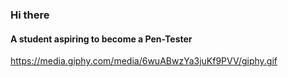 ### Hi there

#### A student aspiring to become a Pen-Tester






https://media.giphy.com/media/6wuABwzYa3juKf9PVV/giphy.gif
